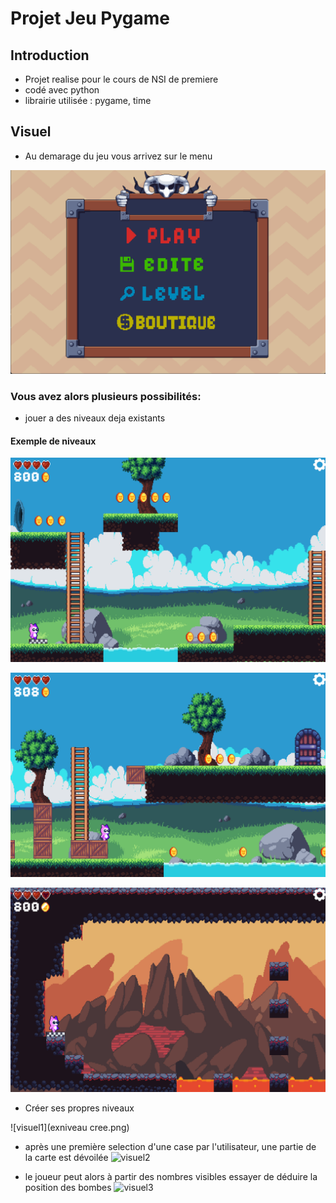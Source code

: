 # Projet Jeu Pygame

## Introduction
- Projet realise pour le cours de NSI de premiere 
- codé avec python 
- librairie utilisée : pygame, time 


## Visuel
- Au demarage du jeu vous arrivez sur le menu  

![visuel1](image/menu.png)

### Vous avez alors plusieurs possibilités:

- jouer a des niveaux deja existants

#### Exemple de niveaux

![visuel1](image/exlevel1.png)

![visuel1](image/exlevel2.png)

![visuel1](image/exlevel3.png)

- Créer ses propres niveaux

![visuel1](exniveau cree.png)





- après une première selection d'une case par l'utilisateur, une partie de la carte est dévoilée
![visuel2](visuel2.jpg)

- le joueur peut alors à partir des nombres visibles essayer de déduire la position des bombes
![visuel3](visuel3.jpg)
